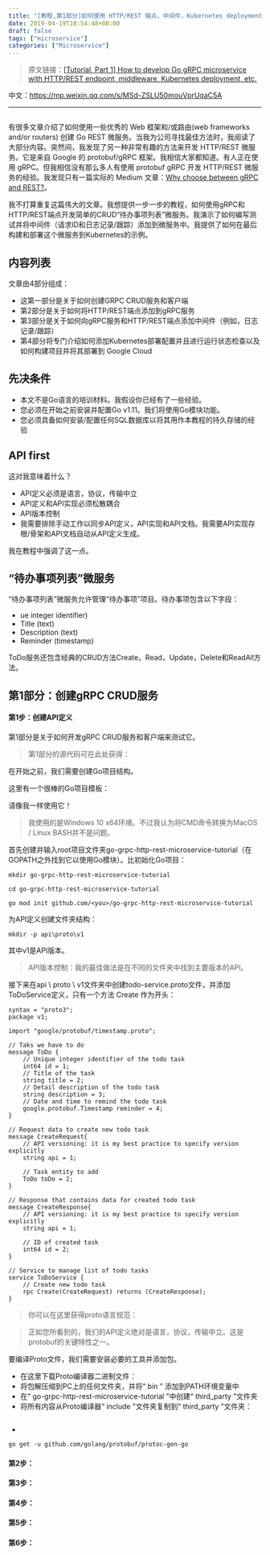 ```yaml
---
title: "[教程,第1部分]如何使用 HTTP/REST 端点，中间件，Kubernetes deployment 等开发 Go gRPC 微服务"
date: 2019-04-19T10:54:48+08:00
draft: false
tags: ["microservice"]
categories: ["Microservice"]
---
```


> 原文链接：[[Tutorial, Part 1] How to develop Go gRPC microservice with HTTP/REST endpoint, middleware, Kubernetes deployment, etc.](https://medium.com/@amsokol.com/tutorial-how-to-develop-go-grpc-microservice-with-http-rest-endpoint-middleware-kubernetes-daebb36a97e9)


中文：https://mp.weixin.qq.com/s/MSd-ZSLU50mouVprUqaC5A

---

![]()

有很多文章介绍了如何使用一些优秀的 Web 框架和/或路由(web frameworks and/or routers) 创建 Go REST 微服务。当我为公司寻找最佳方法时，我阅读了大部分内容。突然间，我发现了另一种非常有趣的方法来开发 HTTP/REST 微服务。它是来自 Google 的 protobuf/gRPC 框架。我相信大家都知道。有人正在使用 gRPC。但我相信没有那么多人有使用 protobuf gRPC 开发 HTTP/REST 微服务的经验。我发现只有一篇实际的 Medium 文章：[Why choose between gRPC and REST?](https://medium.com/@thatcher/why-choose-between-grpc-and-rest-bc0d351f2f84)。

我不打算重复这篇伟大的文章。我想提供一步一步的教程，如何使用gRPC和HTTP/REST端点开发简单的CRUD“待办事项列表”微服务。我演示了如何编写测试并将中间件（请求ID和日志记录/跟踪）添加到微服务中。我提供了如何在最后构建和部署这个微服务到Kubernetes的示例。

## 内容列表

文章由4部分组成：

* 这第一部分是关于如何创建GRPC CRUD服务和客户端
* 第2部分是关于如何将HTTP/REST端点添加到gRPC服务
* 第3部分是关于如何向gRPC服务和HTTP/REST端点添加中间件（例如，日志记录/跟踪）
* 第4部分将专门介绍如何添加Kubernetes部署配置并且进行运行状态检查以及如何构建项目并将其部署到 Google Cloud

## 先决条件

* 本文不是Go语言的培训材料。我假设你已经有了一些经验。
* 您必须在开始之前安装并配置Go v1.11。我们将使用Go模块功能。
* 您必须具备如何安装/配置任何SQL数据库以将其用作本教程的持久存储的经验

## API first

这对我意味着什么？

* API定义必须是语言，协议，传输中立
* API定义和API实现必须松散耦合
* API版本控制
* 我需要排除手动工作以同步API定义，API实现和API文档。我需要API实现存根/骨架和API文档自动从API定义生成。

我在教程中强调了这一点。

## “待办事项列表”微服务

“待办事项列表”微服务允许管理“待办事项”项目。待办事项包含以下字段：

* ue integer identifier)
* Title (text)
* Description (text)
* Reminder (timestamp)

ToDo服务还包含经典的CRUD方法Create，Read，Update，Delete和ReadAll方法。

## 第1部分：创建gRPC CRUD服务

#### 第1步：创建API定义

第1部分是关于如何开发gRPC CRUD服务和客户端来测试它。

> 第1部分的源代码可在此处获得：[](https://github.com/amsokol/go-grpc-http-rest-microservice-tutorial/tree/part1)

在开始之前，我们需要创建Go项目结构。

这里有一个很棒的Go项目模板：[](https://github.com/golang-standards/project-layout)

请像我一样使用它！

> 我使用的是Windows 10 x64环境。不过我认为将CMD命令转换为MacOS / Linux BASH并不是问题。

首先创建并输入root项目文件夹go-grpc-http-rest-microservice-tutorial（在GOPATH之外找到它以使用Go模块）。比初始化Go项目：

```
mkdir go-grpc-http-rest-microservice-tutorial

cd go-grpc-http-rest-microservice-tutorial

go mod init github.com/<you>/go-grpc-http-rest-microservice-tutorial
```

为API定义创建文件夹结构：

```
mkdir -p api\proto\v1
```

其中v1是API版本。

> API版本控制：我的最佳做法是在不同的文件夹中找到主要版本的API。

接下来在api \ proto \ v1文件夹中创建todo-service.proto文件，并添加ToDoService定义，只有一个方法 Create 作为开头：

```
syntax = "proto3";
package v1;

import "google/protobuf/timestamp.proto";

// Taks we have to do
message ToDo {
    // Unique integer identifier of the todo task
    int64 id = 1;
    // Title of the task
    string title = 2;
    // Detail description of the todo task
    string description = 3;
    // Date and time to remind the todo task
    google.protobuf.Timestamp reminder = 4;
}

// Request data to create new todo task
message CreateRequest{
    // API versioning: it is my best practice to specify version explicitly
    string api = 1;

    // Task entity to add
    ToDo toDo = 2;
}

// Response that contains data for created todo task
message CreateResponse{
    // API versioning: it is my best practice to specify version explicitly
    string api = 1;

    // ID of created task
    int64 id = 2;
}

// Service to manage list of todo tasks
service ToDoService {
    // Create new todo task
    rpc Create(CreateRequest) returns (CreateResponse);
}
```

> 你可以在这里获得proto语言规范：[](https://developers.google.com/protocol-buffers/docs/proto3)

> 正如您所看到的，我们的API定义绝对是语言，协议，传输中立。这是protobuf的关键特性之一。

要编译Proto文件，我们需要安装必要的工具并添加包。

* 在这里下载Proto编译器二进制文件：[](https://github.com/protocolbuffers/protobuf/releases)
* 将包解压缩到PC上的任何文件夹，并将“ bin ” 添加到PATH环境变量中
* 在“ go-grpc-http-rest-microservice-tutorial ”中创建“ third_party ”文件夹
* 将所有内容从Proto编译器“ include ”文件夹复制到“ third_party ”文件夹：

![]()

* 

```
go get -u github.com/golang/protobuf/protoc-gen-go
```


#### 第2步：


#### 第3步：

#### 第4步：


#### 第5步：

#### 第6步：